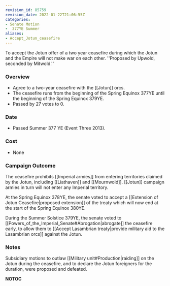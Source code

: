 ```yaml
---
revision_id: 85759
revision_date: 2022-01-22T21:06:55Z
categories:
- Senate Motion
-  377YE Summer
aliases:
- Accept_Jotun_ceasefire
---
```


To accept the Jotun offer of a two year ceasefire during which the Jotun and the Empire will not make war on each other.
''Proposed by Upwold, seconded by Mitwold.'' 

### Overview
* Agree to a two-year ceasefire with the [[Jotun]] orcs.
* The ceasefire runs from the beginning of the Spring Equinox 377YE until the beginning of the Spring Equinox 379YE.
* Passed by 27 votes to 0.

### Date
* Passed Summer 377 YE (Event Three 2013).

### Cost
* None

### Campaign Outcome
The ceasefire prohibits [[Imperial armies]] from entering territories claimed by the Jotun, including [[Liathaven]] and [[Mournwold]]. [[Jotun]] campaign armies in turn will not enter any Imperial territory.

At the Spring Equinox 378YE, the senate voted to accept a [[Extension of Jotun Ceasefire|proposed extension]] of the treaty which will now end at the start of the Spring Equinox 380YE.

During the Summer Solstice 379YE, the senate voted to [[Powers_of_the_Imperial_Senate#Abrogation|abrogate]] the ceasefire early, to allow them to [[Accept Lasambrian treaty|provide military aid to the Lasambrian orcs]] against the Jotun.

### Notes
Subsidiary motions to outlaw [[Military unit#Production|raiding]] on the Jotun during the ceasefire, and to declare the Jotun foreigners for the duration, were proposed and defeated.



__NOTOC__